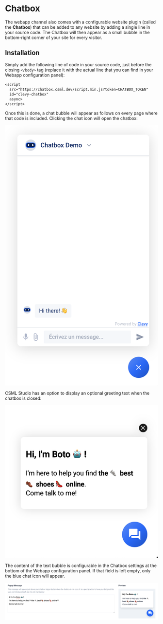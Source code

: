 # Chatbox

The webapp channel also comes with a configurable website plugin \(called the **Chatbox**\) that can be added to any website by adding a single line in your source code. The Chatbox will then appear as a small bubble in the bottom-right corner of your site for every visitor.

## Installation

Simply add the following line of code in your source code, just before the closing `</body>` tag \(replace it with the actual line that you can find in your Webapp configuration panel\):

```text
<script
  src="https://chatbox.csml.dev/script.min.js?token=CHATBOX_TOKEN"
  id="clevy-chatbox"
  async>
</script>
```

Once this is done, a chat bubble will appear as follows on every page where that code is included. Clicking the chat icon will open the chatbox:

![](../../.gitbook/assets/image%20%2837%29.png)

CSML Studio has an option to display an optional greeting text when the chatbox is closed:

![](../../.gitbook/assets/image%20%2836%29.png)

The content of the text bubble is configurable in the Chatbox settings at the bottom of the Webapp configuration panel. If that field is left empty, only the blue chat icon will appear.

![](../../.gitbook/assets/image%20%2838%29.png)



